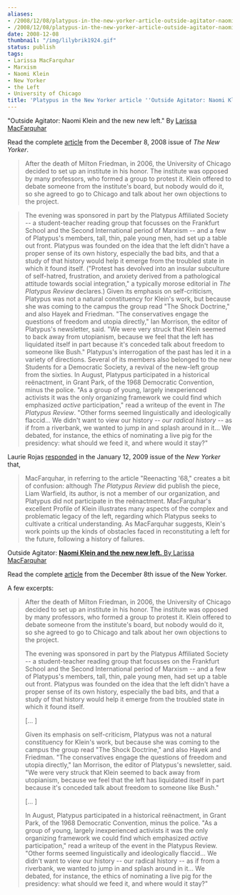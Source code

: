 ```yaml
---
aliases:
- /2008/12/08/platypus-in-the-new-yorker-article-outside-agitator-naomi-klein-and-the-new-new-left
- /2008/12/08/platypus-in-the-new-yorker-article-outside-agitator-naomi-klein-and-the-new-new-left-2
date: 2008-12-08
thumbnail: "/img/lilybrik1924.gif"
status: publish
tags:
- Larissa MacFarquhar
- Marxism
- Naomi Klein
- New Yorker
- the Left
- University of Chicago
title: 'Platypus in the New Yorker article ''Outside Agitator: Naomi Klein and the new new left'''
---
```


"Outside Agitator: Naomi Klein and the new new left." By [Larissa MacFarquhar](https://www.newyorker.com/search/query?query=authorName:%22Larissa%20MacFarquhar%22)

Read the complete [article](https://www.newyorker.com/reporting/2008/12/08/081208fa_fact_macfarquhar?currentPage=all) from the December 8, 2008 issue of *The New Yorker*.

> After the death of Milton Friedman, in 2006, the University of Chicago decided to set up an institute in his honor. The institute was opposed by many professors, who formed a group to protest it. Klein offered to debate someone from the institute's board, but nobody would do it, so she agreed to go to Chicago and talk about her own objections to the project.

> The evening was sponsored in part by the Platypus Affiliated Society -- a student-teacher reading group that focusses on the Frankfurt School and the Second International period of Marxism -- and a few of Platypus's members, tall, thin, pale young men, had set up a table out front. Platypus was founded on the idea that the left didn't have a proper sense of its own history, especially the bad bits, and that a study of that history would help it emerge from the troubled state in which it found itself. ("Protest has devolved into an insular subculture of self-hatred, frustration, and anxiety derived from a pathological attitude towards social integration," a typically morose editorial in *The Platypus Review* declares.) Given its emphasis on self-criticism, Platypus was not a natural constituency for Klein's work, but because she was coming to the campus the group read "The Shock Doctrine," and also Hayek and Friedman. "The conservatives engage the questions of freedom and utopia directly," Ian Morrison, the editor of Platypus's newsletter, said. "We were very struck that Klein seemed to back away from utopianism, because we feel that the left has liquidated itself in part because it's conceded talk about freedom to someone like Bush." Platypus's interrogation of the past has led it in a variety of directions. Several of its members also belonged to the new Students for a Democratic Society, a revival of the new-left group from the sixties. In August, Platypus participated in a historical reënactment, in Grant Park, of the 1968 Democratic Convention, minus the police. "As a group of young, largely inexperienced activists it was the only organizing framework we could find which emphasized *active* participation," read a writeup of the event in *The Platypus Review*. "Other forms seemed linguistically and ideologically flaccid... We didn't want to view our history -- *our radical history* -- as if from a riverbank, we wanted to jump in and splash around in it... We debated, for instance, the ethics of nominating a live pig for the presidency: what should we feed it, and where would it stay?"

Laurie Rojas [responded](https://www.newyorker.com/magazine/letters/2009/01/12/090112mama_mail3) in the January 12, 2009 issue of the *New Yorker* that,

> MacFarquhar, in referring to the article "Reenacting '68," creates a bit of confusion: although *The Platypus Review* did publish the piece, Liam Warfield, its author, is not a member of our organization, and Platypus did not participate in the reënactment. MacFarquhar's excellent Profile of Klein illustrates many aspects of the complex and problematic legacy of the left, regarding which Platypus seeks to cultivate a critical understanding. As MacFarquhar suggests, Klein's work points up the kinds of obstacles faced in reconstituting a left for the future, following a history of failures.

Outside Agitator: [**Naomi Klein and the new new left.** By Larissa MacFarquhar](https://www.newyorker.com/search/query?query=authorName:%22Larissa%20MacFarquhar%22)

Read the complete [article](https://www.newyorker.com/reporting/2008/12/08/081208fa_fact_macfarquhar) from the December 8th issue of the New Yorker.

A few excerpts:

> After the death of Milton Friedman, in 2006, the University of Chicago decided to set up an institute in his honor. The institute was opposed by many professors, who formed a group to protest it. Klein offered to debate someone from the institute's board, but nobody would do it, so she agreed to go to Chicago and talk about her own objections to the project.
>
> The evening was sponsored in part by the Platypus Affiliated Society -- a student-teacher reading group that focusses on the Frankfurt School and the Second International period of Marxism -- and a few of Platypus's members, tall, thin, pale young men, had set up a table out front. Platypus was founded on the idea that the left didn't have a proper sense of its own history, especially the bad bits, and that a study of that history would help it emerge from the troubled state in which it found itself.
>
> [... ]
>
> Given its emphasis on self-criticism, Platypus was not a natural constituency for Klein's work, but because she was coming to the campus the group read "The Shock Doctrine," and also Hayek and Friedman. "The conservatives engage the questions of freedom and utopia directly," Ian Morrison, the editor of Platypus's newsletter, said. "We were very struck that Klein seemed to back away from utopianism, because we feel that the left has liquidated itself in part because it's conceded talk about freedom to someone like Bush."
>
> [... ]
>
> In August, Platypus participated in a historical reënactment, in Grant Park, of the 1968 Democratic Convention, minus the police. "As a group of young, largely inexperienced activists it was the only organizing framework we could find which emphasized *active* participation," read a writeup of the event in the Platypus Review. "Other forms seemed linguistically and ideologically flaccid... We didn't want to view our history -- our radical history -- as if from a riverbank, we wanted to jump in and splash around in it... We debated, for instance, the ethics of nominating a live pig for the presidency: what should we feed it, and where would it stay?"
